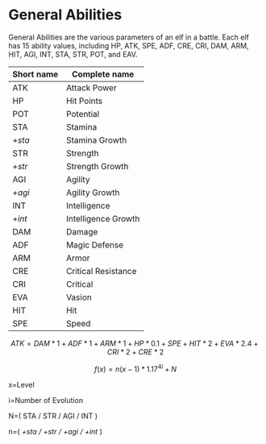 # General Abilities

General Abilities are the various parameters of an elf in a battle. Each elf has 15 ability values, including HP, ATK, SPE, ADF, CRE, CRI, DAM, ARM, HIT, AGI, INT, STA, STR, POT, and EAV.

| Short name | Complete name       |
| ---------- | ------------------- |
| ATK        | Attack Power        |
| HP         | Hit Points          |
| POT        | Potential           |
| STA        | Stamina             |
| _+sta_     | Stamina Growth      |
| STR        | Strength            |
| _+str_     | Strength Growth     |
| AGI        | Agility             |
| _+agi_     | Agility Growth      |
| INT        | Intelligence        |
| _+int_     | Intelligence Growth |
| DAM        | Damage              |
| ADF        | Magic Defense       |
| ARM        | Armor               |
| CRE        | Critical Resistance |
| CRI        | Critical            |
| EVA        | Vasion              |
| HIT        | Hit                 |
| SPE        | Speed               |



$$
ATK=DAM*1+ADF*1+ARM*1+HP*0.1+SPE+HIT*2+EVA*2.4+CRI*2+CRE*2
$$



$$
f(x) =n (x -1)* 1.17^{ 4i}+N
$$

x=Level

i=Number of Evolution

N=( STA / STR / AGI / INT )

n=( _+sta / +str / +agi / +int_ )
